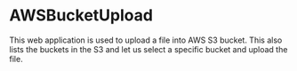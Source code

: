 # AWSBucketUpload
This web application is used to upload a file into AWS S3 bucket. This also lists the buckets in the S3 and let us select a specific bucket and upload the file.
